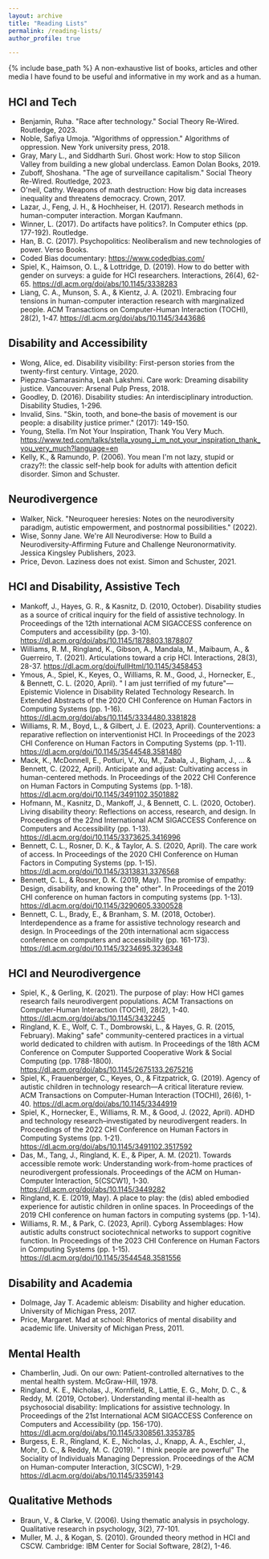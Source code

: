 ```yaml
---
layout: archive
title: "Reading Lists"
permalink: /reading-lists/
author_profile: true

---
```




{% include base_path %}
A non-exhaustive list of books, articles and other media I have found to be useful and informative in my work and as a human.

## HCI and Tech
- Benjamin, Ruha. "Race after technology." Social Theory Re-Wired. Routledge, 2023.
- Noble, Safiya Umoja. "Algorithms of oppression." Algorithms of oppression. New York university press, 2018.
- Gray, Mary L., and Siddharth Suri. Ghost work: How to stop Silicon Valley from building a new global underclass. Eamon Dolan Books, 2019.
- Zuboff, Shoshana. "The age of surveillance capitalism." Social Theory Re-Wired. Routledge, 2023.
- O'neil, Cathy. Weapons of math destruction: How big data increases inequality and threatens democracy. Crown, 2017.
- Lazar, J., Feng, J. H., & Hochheiser, H. (2017). Research methods in human-computer interaction. Morgan Kaufmann.
- Winner, L. (2017). Do artifacts have politics?. In Computer ethics (pp. 177-192). Routledge.
- Han, B. C. (2017). Psychopolitics: Neoliberalism and new technologies of power. Verso Books.
- Coded Bias documentary: https://www.codedbias.com/
- Spiel, K., Haimson, O. L., & Lottridge, D. (2019). How to do better with gender on surveys: a guide for HCI researchers. Interactions, 26(4), 62-65. https://dl.acm.org/doi/abs/10.1145/3338283
- Liang, C. A., Munson, S. A., & Kientz, J. A. (2021). Embracing four tensions in human-computer interaction research with marginalized people. ACM Transactions on Computer-Human Interaction (TOCHI), 28(2), 1-47. https://dl.acm.org/doi/abs/10.1145/3443686

## Disability and Accessibility 
- Wong, Alice, ed. Disability visibility: First-person stories from the twenty-first century. Vintage, 2020.
- Piepzna-Samarasinha, Leah Lakshmi. Care work: Dreaming disability justice. Vancouver: Arsenal Pulp Press, 2018.
- Goodley, D. (2016). Disability studies: An interdisciplinary introduction. Disability Studies, 1-296.
- Invalid, Sins. "Skin, tooth, and bone–the basis of movement is our people: a disability justice primer." (2017): 149-150.
- Young, Stella. I’m Not Your Inspiration, Thank You Very Much. https://www.ted.com/talks/stella_young_i_m_not_your_inspiration_thank_you_very_much?language=en
- Kelly, K., & Ramundo, P. (2006). You mean I'm not lazy, stupid or crazy?!: the classic self-help book for adults with attention deficit disorder. Simon and Schuster.

## Neurodivergence
- Walker, Nick. "Neuroqueer heresies: Notes on the neurodiversity paradigm, autistic empowerment, and postnormal possibilities." (2022).
- Wise, Sonny Jane. We're All Neurodiverse: How to Build a Neurodiversity-Affirming Future and Challenge Neuronormativity. Jessica Kingsley Publishers, 2023.
- Price, Devon. Laziness does not exist. Simon and Schuster, 2021.

## HCI and Disability, Assistive Tech
- Mankoff, J., Hayes, G. R., & Kasnitz, D. (2010, October). Disability studies as a source of critical inquiry for the field of assistive technology. In Proceedings of the 12th international ACM SIGACCESS conference on Computers and accessibility (pp. 3-10). https://dl.acm.org/doi/abs/10.1145/1878803.1878807
- Williams, R. M., Ringland, K., Gibson, A., Mandala, M., Maibaum, A., & Guerreiro, T. (2021). Articulations toward a crip HCI. Interactions, 28(3), 28-37. https://dl.acm.org/doi/fullHtml/10.1145/3458453
- Ymous, A., Spiel, K., Keyes, O., Williams, R. M., Good, J., Hornecker, E., & Bennett, C. L. (2020, April). " I am just terrified of my future"—Epistemic Violence in Disability Related Technology Research. In Extended Abstracts of the 2020 CHI Conference on Human Factors in Computing Systems (pp. 1-16). https://dl.acm.org/doi/abs/10.1145/3334480.3381828
- Williams, R. M., Boyd, L., & Gilbert, J. E. (2023, April). Counterventions: a reparative reflection on interventionist HCI. In Proceedings of the 2023 CHI Conference on Human Factors in Computing Systems (pp. 1-11). https://dl.acm.org/doi/10.1145/3544548.3581480
- Mack, K., McDonnell, E., Potluri, V., Xu, M., Zabala, J., Bigham, J., ... & Bennett, C. (2022, April). Anticipate and adjust: Cultivating access in human-centered methods. In Proceedings of the 2022 CHI Conference on Human Factors in Computing Systems (pp. 1-18). https://dl.acm.org/doi/10.1145/3491102.3501882
- Hofmann, M., Kasnitz, D., Mankoff, J., & Bennett, C. L. (2020, October). Living disability theory: Reflections on access, research, and design. In Proceedings of the 22nd International ACM SIGACCESS Conference on Computers and Accessibility (pp. 1-13). https://dl.acm.org/doi/10.1145/3373625.3416996
- Bennett, C. L., Rosner, D. K., & Taylor, A. S. (2020, April). The care work of access. In Proceedings of the 2020 CHI Conference on Human Factors in Computing Systems (pp. 1-15). https://dl.acm.org/doi/10.1145/3313831.3376568
- Bennett, C. L., & Rosner, D. K. (2019, May). The promise of empathy: Design, disability, and knowing the" other". In Proceedings of the 2019 CHI conference on human factors in computing systems (pp. 1-13). https://dl.acm.org/doi/10.1145/3290605.3300528
- Bennett, C. L., Brady, E., & Branham, S. M. (2018, October). Interdependence as a frame for assistive technology research and design. In Proceedings of the 20th international acm sigaccess conference on computers and accessibility (pp. 161-173). https://dl.acm.org/doi/10.1145/3234695.3236348

## HCI and Neurodivergence
- Spiel, K., & Gerling, K. (2021). The purpose of play: How HCI games research fails neurodivergent populations. ACM Transactions on Computer-Human Interaction (TOCHI), 28(2), 1-40. https://dl.acm.org/doi/abs/10.1145/3432245
- Ringland, K. E., Wolf, C. T., Dombrowski, L., & Hayes, G. R. (2015, February). Making" safe" community-centered practices in a virtual world dedicated to children with autism. In Proceedings of the 18th ACM Conference on Computer Supported Cooperative Work & Social Computing (pp. 1788-1800). https://dl.acm.org/doi/abs/10.1145/2675133.2675216
- Spiel, K., Frauenberger, C., Keyes, O., & Fitzpatrick, G. (2019). Agency of autistic children in technology research—A critical literature review. ACM Transactions on Computer-Human Interaction (TOCHI), 26(6), 1-40. https://dl.acm.org/doi/abs/10.1145/3344919
- Spiel, K., Hornecker, E., Williams, R. M., & Good, J. (2022, April). ADHD and technology research–investigated by neurodivergent readers. In Proceedings of the 2022 CHI Conference on Human Factors in Computing Systems (pp. 1-21). https://dl.acm.org/doi/abs/10.1145/3491102.3517592
- Das, M., Tang, J., Ringland, K. E., & Piper, A. M. (2021). Towards accessible remote work: Understanding work-from-home practices of neurodivergent professionals. Proceedings of the ACM on Human-Computer Interaction, 5(CSCW1), 1-30. https://dl.acm.org/doi/abs/10.1145/3449282
- Ringland, K. E. (2019, May). A place to play: the (dis) abled embodied experience for autistic children in online spaces. In Proceedings of the 2019 CHI conference on human factors in computing systems (pp. 1-14).
- Williams, R. M., & Park, C. (2023, April). Cyborg Assemblages: How autistic adults construct sociotechnical networks to support cognitive function. In Proceedings of the 2023 CHI Conference on Human Factors in Computing Systems (pp. 1-15). https://dl.acm.org/doi/10.1145/3544548.3581556

## Disability and Academia
- Dolmage, Jay T. Academic ableism: Disability and higher education. University of Michigan Press, 2017.
- Price, Margaret. Mad at school: Rhetorics of mental disability and academic life. University of Michigan Press, 2011.

## Mental Health
- Chamberlin, Judi. On our own: Patient-controlled alternatives to the mental health system. McGraw-Hill, 1978.
- Ringland, K. E., Nicholas, J., Kornfield, R., Lattie, E. G., Mohr, D. C., & Reddy, M. (2019, October). Understanding mental ill-health as psychosocial disability: Implications for assistive technology. In Proceedings of the 21st International ACM SIGACCESS Conference on Computers and Accessibility (pp. 156-170). https://dl.acm.org/doi/abs/10.1145/3308561.3353785
- Burgess, E. R., Ringland, K. E., Nicholas, J., Knapp, A. A., Eschler, J., Mohr, D. C., & Reddy, M. C. (2019). " I think people are powerful" The Sociality of Individuals Managing Depression. Proceedings of the ACM on Human-computer Interaction, 3(CSCW), 1-29. https://dl.acm.org/doi/abs/10.1145/3359143

## Qualitative Methods
- Braun, V., & Clarke, V. (2006). Using thematic analysis in psychology. Qualitative research in psychology, 3(2), 77-101.
- Muller, M. J., & Kogan, S. (2010). Grounded theory method in HCI and CSCW. Cambridge: IBM Center for Social Software, 28(2), 1-46.
